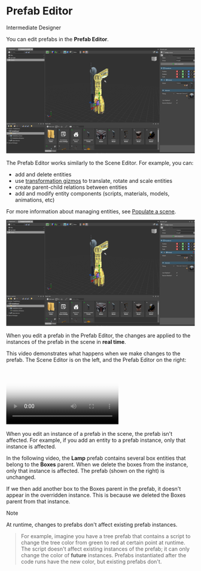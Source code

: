 # Prefab Editor
<span class="label label-doc-level">Intermediate</span>
<span class="label label-doc-audience">Designer</span>

You can edit prefabs in the **Prefab Editor**.

![Prefab Editor](media/prefab-editor.png)

The Prefab Editor works similarly to the Scene Editor. For example, you can:

* add and delete entities
* use [transformation gizmos](../get-started/arrange-entities.md) to translate, rotate and scale entities
* create parent-child relations between entities
* add and modify entity components (scripts, materials, models, animations, etc)

For more information about managing entities, see [Populate a scene](../get-started/populate-a-scene.md).

![Prefab editor](media/prefab-editor.png)

When you edit a prefab in the Prefab Editor, the changes are applied to the instances of the prefab in the scene in **real time**.

This video demonstrates what happens when we make changes to the prefab. The Scene Editor is on the left, and the Prefab Editor on the right:

<video autoplay loop class="responsive-video" poster="media/edit-prefab-and-update-instances.jpg">
   <source src="media/edit-prefab-and-update-instances.mp4" type="video/mp4">
</video>

When you edit an instance of a prefab in the scene, the prefab isn't affected. For example, if you add an entity to a prefab instance, only that instance is affected.

In the following video, the **Lamp** prefab contains several box entities that belong to the **Boxes** parent. When we delete the boxes from the instance, only that instance is affected. The prefab (shown on the right) is unchanged.

If we then add another box to the Boxes parent in the prefab, it doesn't appear in the overridden instance. This is because we deleted the Boxes parent from that instance.


 

>[!Note]
>At runtime, changes to prefabs don't affect existing prefab instances.

>For example, imagine you have a tree prefab that contains a script to change the tree color from green to red at certain point at runtime. The script doesn't affect existing instances of the prefab; it can only change the color of **future** instances. Prefabs instantiated after the code runs have the new color, but existing prefabs don't.